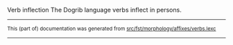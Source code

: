 Verb inflection
The Dogrib language verbs inflect in persons.

* * *

<small>This (part of) documentation was generated from [src/fst/morphology/affixes/verbs.lexc](https://github.com/giellalt/lang-dgr/blob/main/src/fst/morphology/affixes/verbs.lexc)</small>

---

